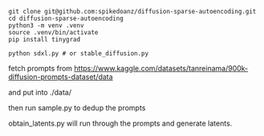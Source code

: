 ```
git clone git@github.com:spikedoanz/diffusion-sparse-autoencoding.git
cd diffusion-sparse-autoencoding
python3 -m venv .venv
source .venv/bin/activate
pip install tinygrad

python sdxl.py # or stable_diffusion.py
```

fetch prompts from https://www.kaggle.com/datasets/tanreinama/900k-diffusion-prompts-dataset/data

and put into ./data/

then run sample.py to dedup the prompts



obtain_latents.py will run through the prompts and generate latents.




